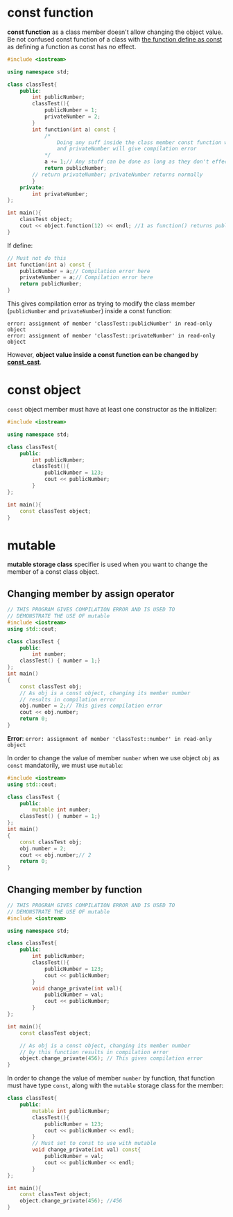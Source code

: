 # const function
**const function** as a class member doesn't allow changing the object value. Be not confused const function of a class with [the function define as const](https://github.com/TranPhucVinh/C/tree/master/Introduction/Keywords#const-as-function-definition) as defining a function as const has no effect.

```cpp
#include <iostream>

using namespace std;

class classTest{
	public:
		int publicNumber;
        classTest(){
            publicNumber = 1;
            privateNumber = 2;
        }
        int function(int a) const {
            /*
                Doing any suff inside the class member const function which effect publicNumber
                and privateNumber will give compilation error
            */
            a += 1;// Any stuff can be done as long as they don't effect the variable of publicNumber
            return publicNumber;
	    // return privateNumber; privateNumber returns normally
        }
    private:
        int privateNumber;
};

int main(){
	classTest object;
    cout << object.function(12) << endl; //1 as function() returns publicNumber
}
```

If define:

```cpp
// Must not do this
int function(int a) const {
    publicNumber = a;// Compilation error here
    privateNumber = a;// Compilation error here
    return publicNumber;
}
```
This gives compilation error as trying to modify the class member (``publicNumber`` and ``privateNumber``) inside a const function:

```
error: assignment of member 'classTest::publicNumber' in read-only object
error: assignment of member 'classTest::privateNumber' in read-only object
```
However, **object value inside a const function can be changed by [const_cast](../Introduction/Data%20type/Explicit%20type%20conversion.md#const_cast)**.
# const object

``const`` object member must have at least one constructor as the initializer:
```cpp
#include <iostream>

using namespace std;

class classTest{
	public:
        int publicNumber;
        classTest(){
            publicNumber = 123;
            cout << publicNumber;
        }
};

int main(){
	const classTest object;
}
```
# mutable 

**mutable storage class** specifier is used when you want to change the member of a const class object.
## Changing member by assign operator 
```cpp
// THIS PROGRAM GIVES COMPILATION ERROR AND IS USED TO
// DEMONSTRATE THE USE OF mutable
#include <iostream>
using std::cout;

class classTest {
    public:
        int number;
    classTest() { number = 1;}
};
int main()
{
	const classTest obj;
    // As obj is a const object, changing its member number
    // results in compilation error
	obj.number = 2;// This gives compilation error
	cout << obj.number;
	return 0;
}
```
**Error**: ``error: assignment of member 'classTest::number' in read-only object``

In order to change the value of member ``number`` when we use object ``obj`` as ``const`` mandatorily, we must use ``mutable``:
```cpp
#include <iostream>
using std::cout;

class classTest {
    public:
        mutable int number;
    classTest() { number = 1;}
};
int main()
{
	const classTest obj;
	obj.number = 2;
	cout << obj.number;// 2
	return 0;
}
```
## Changing member by function
```cpp
// THIS PROGRAM GIVES COMPILATION ERROR AND IS USED TO
// DEMONSTRATE THE USE OF mutable
#include <iostream>

using namespace std;

class classTest{
	public:
        int publicNumber;
        classTest(){
            publicNumber = 123;
            cout << publicNumber;
        }
        void change_private(int val){
            publicNumber = val; 
            cout << publicNumber;
        }
};

int main(){
	const classTest object;

    // As obj is a const object, changing its member number
    // by this function results in compilation error
    object.change_private(456); // This gives compilation error
}
```
In order to change the value of member ``number`` by function, that function must have type ``const``, along with the ``mutable`` storage class for the member:
```cpp
class classTest{
	public:
        mutable int publicNumber;
        classTest(){
            publicNumber = 123;
            cout << publicNumber << endl;
        }
        // Must set to const to use with mutable
        void change_private(int val) const{
            publicNumber = val; 
            cout << publicNumber << endl;
        }
};

int main(){
	const classTest object;
    object.change_private(456); //456
}
```
